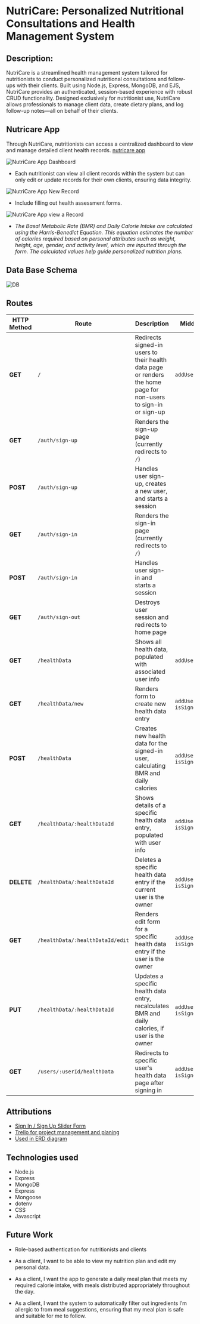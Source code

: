 # NutriCare: Personalized Nutritional Consultations and Health Management System

## Description:
NutriCare is a streamlined health management system tailored for nutritionists to conduct personalized nutritional consultations and follow-ups with their clients. Built using Node.js, Express, MongoDB, and EJS, NutriCare provides an authenticated, session-based experience with robust CRUD functionality. Designed exclusively for nutritionist use, NutriCare allows professionals to manage client data, create dietary plans, and log follow-up notes—all on behalf of their clients.


## Nutricare App
Through NutriCare, nutritionists can access a centralized dashboard to view and manage detailed client health records.
 [nutricare app](https://nutricare-b8e0bab4bf14.herokuapp.com/) 

![NutriCare App Dashboard](<assets/readme imgs/allrecords.png>)  
- Each nutritionist can view all client records within the system but can only edit or update records for their own clients, ensuring data integrity.

![NutriCare App New Record](<assets/readme imgs/newrecord.png>)  
- Include filling out health assessment forms.

![NutriCare App view a Record](<assets/readme%20imgs/view%20a%20record.png>)

- *The Basal Metabolic Rate (BMR) and Daily Calorie Intake are calculated using the Harris-Benedict Equation. This equation estimates the number of calories required based on personal attributes such as weight, height, age, gender, and activity level, which are inputted through the form. The calculated values help guide personalized nutrition plans.*

## Data Base Schema
![DB](<assets/readme imgs/DBMS ER diagram (UML notation).jpeg>)

## Routes 
| HTTP Method | Route                             | Description                                                                                      | Middleware                   |
|-------------|-----------------------------------|--------------------------------------------------------------------------------------------------|-------------------------------|
| **GET**     | `/`                               | Redirects signed-in users to their health data page or renders the home page for non-users to sign-in or sign-up      | `addUserToViews`              |
| **GET**     | `/auth/sign-up`                   | Renders the sign-up page (currently redirects to `/`)                                            |                               |
| **POST**    | `/auth/sign-up`                   | Handles user sign-up, creates a new user, and starts a session                                   |                               |
| **GET**     | `/auth/sign-in`                   | Renders the sign-in page (currently redirects to `/`)                                            |                               |
| **POST**    | `/auth/sign-in`                   | Handles user sign-in and starts a session                                                        |                               |
| **GET**     | `/auth/sign-out`                  | Destroys user session and redirects to home page                                                 |                               |
| **GET**     | `/healthData`                     | Shows all health data, populated with associated user info                                       | `addUserToViews`              |
| **GET**     | `/healthData/new`                 | Renders form to create new health data entry                                                     | `addUserToViews`, `isSignedIn`|
| **POST**    | `/healthData`                     | Creates new health data for the signed-in user, calculating BMR and daily calories               | `addUserToViews`, `isSignedIn`|
| **GET**     | `/healthData/:healthDataId`       | Shows details of a specific health data entry, populated with user info                          | `addUserToViews`, `isSignedIn`|
| **DELETE**  | `/healthData/:healthDataId`       | Deletes a specific health data entry if the current user is the owner                            | `addUserToViews`, `isSignedIn`|
| **GET**     | `/healthData/:healthDataId/edit`  | Renders edit form for a specific health data entry if the user is the owner                      | `addUserToViews`, `isSignedIn`|
| **PUT**     | `/healthData/:healthDataId`       | Updates a specific health data entry, recalculates BMR and daily calories, if user is the owner  | `addUserToViews`, `isSignedIn`|
| **GET**     | `/users/:userId/healthData`       | Redirects to specific user's health data page after signing in                                   | `addUserToViews`, `isSignedIn`|


## Attributions
 - [Sign In / Sign Up Slider Form ](https://codepen.io/chantallexandra/pen/VRmgYE) 
- [Trello for project management and planing](https://trello.com/invite/b/671e1810b3b2ed1e31403ea8/ATTI47001580ad96fcc50e5c546e0f9f36ec3F47BD73/nutritionalconsultationsfollowup) 
- [Used in ERD diagram](https://lucid.app/users/login#/login)

## Technologies used
- Node.js
- Express
- MongoDB
- Express
- Mongoose
- dotenv
- CSS
- Javascript


## Future Work 
-  Role-based authentication for nutritionists and clients
- As a client, I want to be able to view my nutrition plan and edit my personal data.
- As a client, I want the app to generate a daily meal plan that meets my required calorie intake, with meals distributed appropriately throughout the day.

- As a client, I want the system to automatically filter out ingredients I’m allergic to from meal suggestions, ensuring that my meal plan is safe and suitable for me to follow.